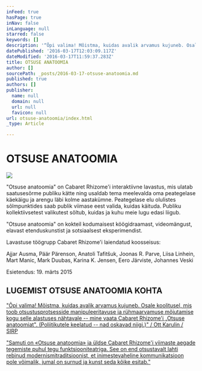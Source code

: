 ```yaml
---
inFeed: true
hasPage: true
inNav: false
inLanguage: null
starred: false
keywords: []
description: '“Õpi valima! Mõistma, kuidas avalik arvamus kujuneb. Osale koolitusel, mis toob otsustusprotsesside manipuleeritavuse ja rühmaarvamuse mõjutamise kogu selle alastuses nähtavale – mine vaata Cabaret Rhizome’i „Otsuse anatoomiat“. (Poliitikutele keelatud – nad oskavad niigi.)” / Ott Karulin / SIRP'
datePublished: '2016-03-17T12:03:09.117Z'
dateModified: '2016-03-17T11:59:37.283Z'
title: OTSUSE ANATOOMIA
author: []
sourcePath: _posts/2016-03-17-otsuse-anatoomia.md
published: true
authors: []
publisher:
  name: null
  domain: null
  url: null
  favicon: null
url: otsuse-anatoomia/index.html
_type: Article

---
```

# OTSUSE ANATOOMIA
![](https://the-grid-user-content.s3-us-west-2.amazonaws.com/d36505f0-9cde-4dda-87c9-c60c438d81da.jpg)

"Otsuse anatoomia" on Cabaret Rhizome'i interaktiivne lavastus, mis ulatab saatusesõrme publiku kätte ning usaldab tema meelevalda oma peategelase käekäigu ja arengu läbi kolme aastakümne. Peategelase elu olulistes sõlmpunktides saab publik viimase eest valida, kuidas käituda. Publiku kollektiivsetest valikutest sõltub, kuidas ja kuhu meie lugu edasi liigub.

"Otsuse anatoomia" on kokteil kodumaisest köögidraamast, videomängust, elavast etenduskunstist ja sotsiaalsest eksperimendist.

Lavastuse töögrupp Cabaret Rhizome'i laiendatud koosseisus:

Ajjar Ausma, Päär Pärenson, Anatoli Tafitšuk, Joonas R. Parve, Liisa Linhein, Mart Manic, Mark Duubas, Karina K. Jensen, Eero Järviste, Johannes Veski

Esietendus: 19\. märts 2015

## LUGEMIST OTSUSE ANATOOMIA KOHTA

["Õpi valima! Mõistma, kuidas avalik arvamus kujuneb. Osale koolitusel, mis toob otsustusprotsesside manipuleeritavuse ja rühmaarvamuse mõjutamise kogu selle alastuses nähtavale -- mine vaata Cabaret Rhizome'i „Otsuse anatoomiat". (Poliitikutele keelatud -- nad oskavad niigi.)" / Ott Karulin / SIRP][0]

["Samuti on «Otsuse anatoomia» ja üldse Cabaret Rhizome'i viimaste aegade tegemiste puhul tegu funktsiooniteatriga. See on end otsustavalt lahti rebinud modernismitraditsioonist, et inimestevaheline kommunikatsioon pole võimalik, jumal on surnud ja kunst seda kõike esitab."][1]

[0]: http://www.sirp.ee/s1-artiklid/teater/rosimanluse-katsepolugoon-valijatele/
[1]: http://kultuur.postimees.ee/3153883/teater-kui-pehme-kommunikatsioon